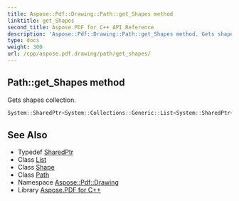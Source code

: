 ```yaml
---
title: Aspose::Pdf::Drawing::Path::get_Shapes method
linktitle: get_Shapes
second_title: Aspose.PDF for C++ API Reference
description: 'Aspose::Pdf::Drawing::Path::get_Shapes method. Gets shapes collection in C++.'
type: docs
weight: 300
url: /cpp/aspose.pdf.drawing/path/get_shapes/
---
```

## Path::get_Shapes method


Gets shapes collection.

```cpp
System::SharedPtr<System::Collections::Generic::List<System::SharedPtr<Shape>>> Aspose::Pdf::Drawing::Path::get_Shapes() const
```

## See Also

* Typedef [SharedPtr](../../../system/sharedptr/)
* Class [List](../../../system.collections.generic/list/)
* Class [Shape](../../shape/)
* Class [Path](../)
* Namespace [Aspose::Pdf::Drawing](../../)
* Library [Aspose.PDF for C++](../../../)
